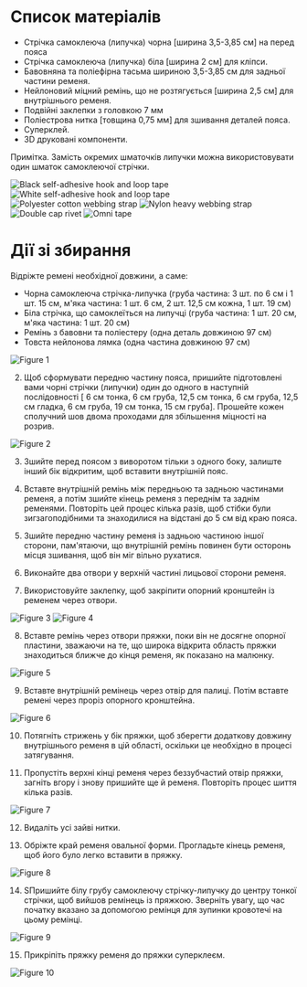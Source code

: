 # Список матеріалів
* Стрічка самоклеюча (липучка) чорна [ширина 3,5-3,85 см] на перед пояса
* Стрічка самоклеюча (липучка) біла [ширина 2 см] для кліпси.
* Бавовняна та поліефірна тасьма шириною 3,5-3,85 см для задньої частини ременя.
* Нейлоновий міцний ремінь, що не розтягується [ширина 2,5 см] для внутрішнього ременя.
* Подвійні заклепки з головкою 7 мм
* Поліестрова нитка [товщина 0,75 мм] для зшивання деталей пояса.
* Суперклей.
* 3D друковані компоненти.

Примітка. Замість окремих шматочків липучки можна використовувати один шматок самоклеючої стрічки.

![Black self-adhesive hook and loop tape](../assets/instructions/part1.jpg)
![White self-adhesive hook and loop tape](../assets/instructions/part2.jpg)
![Polyester cotton webbing strap](../assets/instructions/part3.jpg)
![Nylon heavy webbing strap](../assets/instructions/part4.jpg)
![Double cap rivet](../assets/instructions/part5.jpg)
![Omni tape](../assets/instructions/part6.jpg)

# Дії зі збирання
Відріжте ремені необхідної довжини, а саме:
 * Чорна самоклеюча стрічка-липучка (груба частина: 3 шт. по 6 см і 1 шт. 15 см, м'яка частина: 1 шт. 6 см, 2 шт. 12,5 см кожна, 1 шт. 19 см)
 * Біла стрічка, що самоклеїться на липучці (груба частина: 1 шт. 20 см, м'яка частина: 1 шт. 20 см)
 * Ремінь з бавовни та поліестеру (одна деталь довжиною 97 см)
 * Товста нейлонова лямка (одна частина довжиною 97 см)

![Figure 1](../assets/instructions/figure1.jpg)

2. Щоб сформувати передню частину пояса, пришийте підготовлені вами чорні стрічки (липучки) один до одного в наступній послідовності [ 6 см тонка, 6 см груба, 12,5 см тонка, 6 см груба, 12,5 см гладка, 6 см груба, 19 см тонка, 15 см груба]. Прошейте кожен сполучний шов двома проходами для збільшення міцності на розрив.

![Figure 2](../assets/instructions/figure2.jpg)

3. Зшийте перед поясом з виворотом тільки з одного боку, залиште інший бік відкритим, щоб вставити внутрішній пояс.

4. Вставте внутрішній ремінь між передньою та задньою частинами ременя, а потім зшийте кінець ременя з переднім та заднім ременями. Повторіть цей процес кілька разів, щоб стібки були зигзагоподібними та знаходилися на відстані до 5 см від краю пояса.

5. Зшийте передню частину ременя із задньою частиною іншої сторони, пам'ятаючи, що внутрішній ремінь повинен бути осторонь місця зшивання, щоб він міг вільно рухатися.

6. Виконайте два отвори у верхній частині лицьової сторони ременя.

7. Використовуйте заклепку, щоб закріпити опорний кронштейн із ременем через отвори.

![Figure 3](../assets/instructions/figure3.jpg)
![Figure 4](../assets/instructions/figure4.jpg)

8. Вставте ремінь через отвори пряжки, поки він не досягне опорної пластини, зважаючи на те, що широка відкрита область пряжки знаходиться ближче до кінця ременя, як показано на малюнку.

![Figure 5](../assets/instructions/figure5.jpg)

9. Вставте внутрішній ремінець через отвір для палиці. Потім вставте ремені через проріз опорного кронштейна.

![Figure 6](../assets/instructions/figure6.jpg)

10. Потягніть стрижень у бік пряжки, щоб зберегти додаткову довжину внутрішнього ременя в цій області, оскільки це необхідно в процесі затягування.

11. Пропустіть верхні кінці ременя через беззубчастий отвір пряжки, загніть вгору і знову пришийте ще й ременя. Повторіть процес шиття кілька разів.

![Figure 7](../assets/instructions/figure7.jpg)

12. Видаліть усі зайві нитки.

13. Обріжте край ременя овальної форми. Прогладьте кінець ременя, щоб його було легко вставити в пряжку.

![Figure 8](../assets/instructions/figure8.jpg)

14. SПришийте білу грубу самоклеючу стрічку-липучку до центру тонкої стрічки, щоб вийшов ремінець із пряжкою. Зверніть увагу, що час початку вказано за допомогою ремінця для зупинки кровотечі на цьому ремінці.

![Figure 9](../assets/instructions/figure9.jpg)

15. Прикріпіть пряжку ременя до пряжки суперклеєм.

![Figure 10](../assets/instructions/figure10.jpg)
